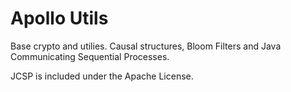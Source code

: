 # Apollo Utils
Base crypto and utilies.  Causal structures, Bloom Filters and Java Communicating Sequential Processes.

JCSP is included under the Apache License.